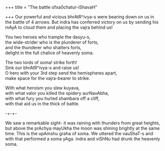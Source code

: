 +++
title = "The battle ofxa0chatur-iShavaH"

+++
Our powerful and vicious bhrAtR^ivya-s were bearing down on us in the
battle of 4 arrows. But indra has conferred victory on us by sending his
mAyA to cloud them and placing the vajra behind us\!

You two heroes who trample the dasyu-s,  
the wide-strider who is the plunderer of forts,  
and the thunderer who shatters forts,  
delight in the full chalice of heavenly soma.

The two lords of soma\! strike forth\!  
Sink our bhrAtR^ivya-s and raise us\!  
O hero with your 3rd step send the hemispheres apart,  
make space for the vajra-bearer to strike.

With what heroism you slew kuyava,  
with what valor you killed the spidery aurNavAbha,  
with what fury you hurled shambara off a cliff,  
with that aid us in the thick of battle.

\-+-+-

We saw a remarkable sight- it was raining with thunders from great
heights, but above the prAchya mayUkha the moon was shining brightly at
the same time. This is the upAmshu graha of soma. We uttered the
vauShaT-s and with that performed a soma yAga. indra and viShNu had
drunk the heavenly soma.
